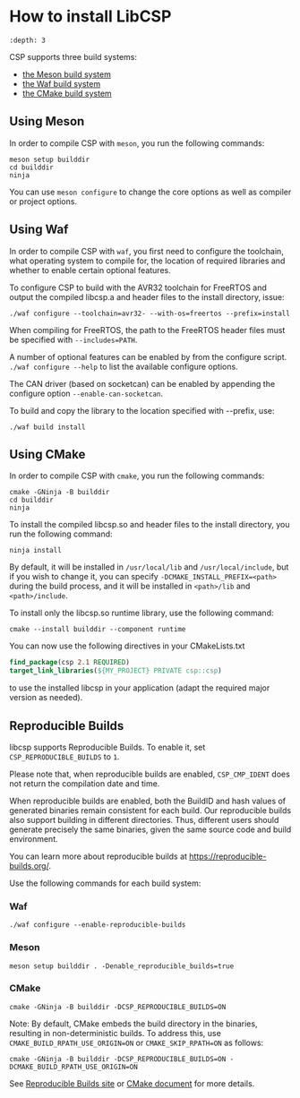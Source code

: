 # How to install LibCSP

```{contents}
:depth: 3
```

CSP supports three build systems:

- [the Meson build system](https://mesonbuild.com/)
- [the Waf build system](https://waf.io/)
- [the CMake build system](https://cmake.org/)

## Using Meson

In order to compile CSP with `meson`, you
run the following commands:

```shell
meson setup builddir
cd builddir
ninja
```

You can use `meson configure` to change the
core options as well as compiler or project options.

## Using Waf

In order to compile CSP with `waf`, you
first need to configure the toolchain, what operating system to compile
for, the location of required libraries and whether to enable certain
optional features.

To configure CSP to build with the AVR32 toolchain for FreeRTOS and
output the compiled libcsp.a and header files to the install directory,
issue:

```shell
./waf configure --toolchain=avr32- --with-os=freertos --prefix=install
```

When compiling for FreeRTOS, the path to the FreeRTOS header files must
be specified with `--includes=PATH`.

A number of optional features can be enabled by from the configure
script.
`./waf configure --help` to list the
available configure options.

The CAN driver (based on socketcan) can be enabled by appending the
configure option `--enable-can-socketcan`.

To build and copy the library to the location specified with --prefix,
use:

```shell
./waf build install
```

## Using CMake

In order to compile CSP with `cmake`, you run the following commands:

```shell
cmake -GNinja -B builddir
cd builddir
ninja
```

To install the compiled libcsp.so and header files to the install directory,
you run the following command:

```shell
ninja install
```

By default, it will be installed in `/usr/local/lib` and `/usr/local/include`,
but if you wish to change it, you can specify `-DCMAKE_INSTALL_PREFIX=<path>`
during the build process, and it will be installed in `<path>/lib` and `<path>/include`.

To install only the libcsp.so runtime library,
use the following command:

```shell
cmake --install builddir --component runtime
```

You can now use the following directives in your CMakeLists.txt

```cmake
find_package(csp 2.1 REQUIRED)
target_link_libraries(${MY_PROJECT} PRIVATE csp::csp)
```

to use the installed libcsp in your application (adapt the required major version as needed).

## Reproducible Builds

libcsp supports Reproducible Builds. To enable it, set
`CSP_REPRODUCIBLE_BUILDS` to `1`.

Please note that, when reproducible builds are enabled,
`CSP_CMP_IDENT` does not return the compilation date and time.

When reproducible builds are enabled, both the BuildID and hash values
of generated binaries remain consistent for each build. Our
reproducible builds also support building in different directories.
Thus, different users should generate precisely the same binaries,
given the same source code and build environment.

You can learn more about reproducible builds at
https://reproducible-builds.org/.

Use the following commands for each build system:

### Waf

```shell
./waf configure --enable-reproducible-builds
```

### Meson

```shell
meson setup builddir . -Denable_reproducible_builds=true
```

### CMake

```shell
cmake -GNinja -B builddir -DCSP_REPRODUCIBLE_BUILDS=ON
```

Note: By default, CMake embeds the build directory in the binaries,
resulting in non-deterministic builds. To address this, use
`CMAKE_BUILD_RPATH_USE_ORIGIN=ON` or `CMAKE_SKIP_RPATH=ON` as follows:

```shell
cmake -GNinja -B builddir -DCSP_REPRODUCIBLE_BUILDS=ON -DCMAKE_BUILD_RPATH_USE_ORIGIN=ON
```

See [Reproducible Builds site][1] or [CMake document][2] for more details.

[1]: https://reproducible-builds.org/docs/deterministic-build-systems/
[2]: https://cmake.org/cmake/help/latest/prop_tgt/BUILD_RPATH.html
